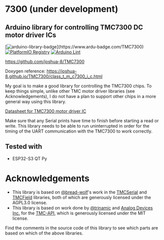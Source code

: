 # 7300  (under development)
## Arduino library for controlling TMC7300 DC motor driver ICs

[![arduino-library-badge](https://www.ardu-badge.com/badge/TMC7300.svg?)](https://www.ardu-badge.com/TMC7300)
[![PlatformIO Registry](https://badges.registry.platformio.org/packages/joshua1024/library/TMC7300.svg)](https://registry.platformio.org/libraries/joshua1024/TMC7300)
[![Arduino Lint](https://github.com/joshua-8/TMC7300/actions/workflows/arduino-lint.yml/badge.svg)](https://github.com/joshua-8/TMC7300/actions/workflows/arduino-lint.yml)

https://github.com/joshua-8/TMC7300

Doxygen reference: https://joshua-8.github.io/TMC7300/class_t_m_c7300_i_c.html

My goal is to make a good library for controlling the TMC7300 chips. To keep things simple, unlike other TMC motor driver libraries (see Acknowledgements), I do not have a plan to support other chips in a more general way using this library.

[Datasheet for TMC7300 motor driver IC](https://www.analog.com/media/en/technical-documentation/data-sheets/TMC7300_datasheet_rev1.08.pdf)

Make sure that any Serial prints have time to finish before starting a read or write. This library needs to be able to run uninterrupted in order for the timing of the UART communication with the TMC7300 to work correctly.

## Tested with
* ESP32-S3 QT Py

# Acknowledgements
* This library is based on [@bread-wolf](https://github.com/bread-wolf)'s work in the [TMCSerial](https://github.com/bread-wolf/TMCSerial) and [TMCField](https://github.com/bread-wolf/TMCField) libraries, both of which are generously licensed under the AGPL3.0 license.
* This library is based on work done by [@trinamic](https://github.com/trinamic) and [Analog Devices Inc.](https://www.analog.com) for the [TMC-API](https://github.com/trinamic/TMC-API/tree/master), which is generously licensed under the MIT license.

Find the comments in the source code of this library to see which parts are based on which of the above libraries.
